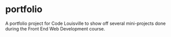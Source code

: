 # portfolio
A portfolio project for Code Louisville to show off several mini-projects done during the Front End Web Development course.
